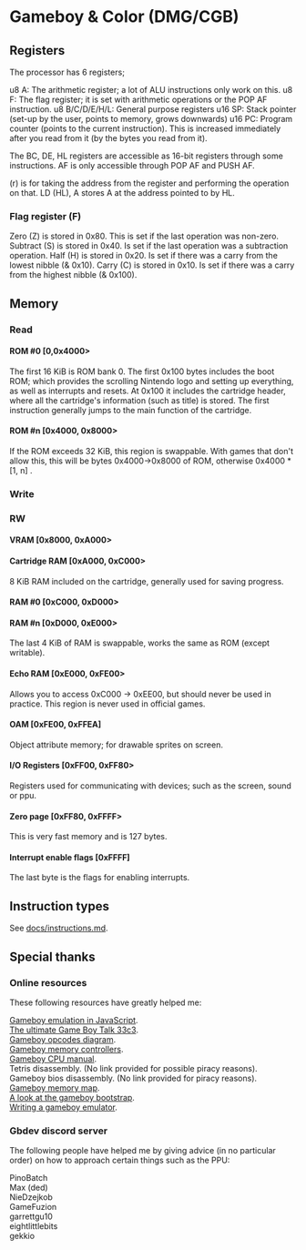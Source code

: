 # Gameboy & Color (DMG/CGB)

## Registers

The processor has 6 registers;

u8 A: The arithmetic register; a lot of ALU instructions only work on this.
u8 F: The flag register; it is set with arithmetic operations or the POP AF instruction. 
u8 B/C/D/E/H/L: General purpose registers
u16 SP: Stack pointer (set-up by the user, points to memory, grows downwards)
u16 PC: Program counter (points to the current instruction). This is increased immediately after you read from it (by the bytes you read from it).

The BC, DE, HL registers are accessible as 16-bit registers through some instructions. AF is only accessible through POP AF and PUSH AF. 

(r) is for taking the address from the register and performing the operation on that. LD (HL), A stores A at the address pointed to by HL.

### Flag register (F)

Zero (Z) is stored in 0x80. This is set if the last operation was non-zero.
Subtract (S) is stored in 0x40. Is set if the last operation was a subtraction operation.
Half (H) is stored in 0x20. Is set if there was a carry from the lowest nibble (& 0x10).
Carry (C) is stored in 0x10. Is set if there was a carry from the highest nibble (& 0x100).

## Memory

### Read

#### ROM #0 [0,0x4000>

The first 16 KiB is ROM bank 0. The first 0x100 bytes includes the boot ROM; which provides the scrolling Nintendo logo and setting up everything, as well as interrupts and resets. At 0x100 it includes the cartridge header, where all the cartridge's information (such as title) is stored. The first instruction generally jumps to the main function of the cartridge. 

#### ROM #n [0x4000, 0x8000>

If the ROM exceeds 32 KiB, this region is swappable. With games that don't allow this, this will be bytes 0x4000->0x8000 of ROM, otherwise 0x4000 * [1, n] .

### Write



### RW

#### VRAM [0x8000, 0xA000>

#### Cartridge RAM [0xA000, 0xC000>

8 KiB RAM included on the cartridge, generally used for saving progress.

#### RAM #0 [0xC000, 0xD000>

#### RAM #n [0xD000, 0xE000>

The last 4 KiB of RAM is swappable, works the same as ROM (except writable).

#### Echo RAM [0xE000, 0xFE00>

Allows you to access 0xC000 -> 0xEE00, but should never be used in practice. This region is never used in official games.

#### OAM [0xFE00, 0xFFEA]

Object attribute memory; for drawable sprites on screen.

#### I/O Registers [0xFF00, 0xFF80>

Registers used for communicating with devices; such as the screen, sound or ppu.

#### Zero page [0xFF80, 0xFFFF>

This is very fast memory and is 127 bytes.

#### Interrupt enable flags [0xFFFF]

The last byte is the flags for enabling interrupts.



## Instruction types

See [docs/instructions.md](docs/instructions.md).

## Special thanks

### Online resources

These following resources have greatly helped me:

[Gameboy emulation  in JavaScript](http://imrannazar.com/GameBoy-Emulation-in-JavaScript:-The-CPU).  
[The ultimate Game Boy Talk 33c3](https://www.youtube.com/watch?v=HyzD8pNlpwI).  
[Gameboy opcodes diagram](http://techgate.fr/gb-doc/gameboy-opcodes.html).  
[Gameboy memory controllers](http://gbdev.gg8.se/wiki/articles/Memory_Bank_Controllers).  
[Gameboy CPU manual](http://marc.rawer.de/Gameboy/Docs/GBCPUman.pdf).  
Tetris disassembly. (No link provided for possible piracy reasons).  
Gameboy bios disassembly. (No link provided for piracy reasons).  
[Gameboy memory map](http://gameboy.mongenel.com/dmg/asmmemmap.html).  
[A look at the gameboy bootstrap](https://realboyemulator.wordpress.com/2013/01/03/a-look-at-the-game-boy-bootstrap-let-the-fun-begin/).  
[Writing a gameboy emulator](https://cturt.github.io/cinoop.html).  

### Gbdev discord server

The following people have helped me by giving advice (in no particular order) on how to approach certain things such as the PPU:

PinoBatch  
Max (ded)  
NieDzejkob  
GameFuzion  
garrettgu10  
eightlittlebits  
gekkio

